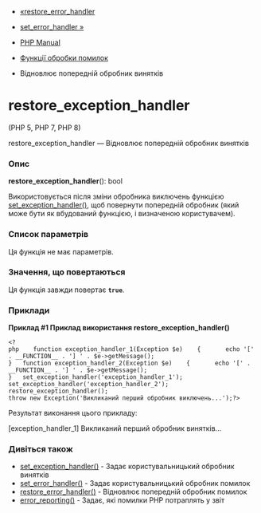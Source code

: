 - [«restore_error_handler](function.restore-error-handler.md)
- [set_error_handler »](function.set-error-handler.md)

- [PHP Manual](index.md)
- [Функції обробки помилок](ref.errorfunc.md)
- Відновлює попередній обробник винятків

# restore_exception_handler

(PHP 5, PHP 7, PHP 8)

restore_exception_handler — Відновлює попередній обробник
винятків

### Опис

**restore_exception_handler**(): bool

Використовується після зміни обробника виключень функцією
[set_exception_handler()](function.set-exception-handler.md), щоб
повернути попередній обробник (який може бути як вбудований
функцією, і визначеною користувачем).

### Список параметрів

Ця функція не має параметрів.

### Значення, що повертаються

Ця функція завжди повертає **`true`**.

### Приклади

**Приклад #1 Приклад використання **restore_exception_handler()****

` <?php    function exception_handler_1(Exception $e)    {       echo '[' . __FUNCTION__ . '] ' . $e->getMessage(); }   function exception_handler_2(Exception $e)    {       echo '[' . __FUNCTION__ . '] ' . $e->getMessage(); }   set_exception_handler('exception_handler_1'); set_exception_handler('exception_handler_2'); restore_exception_handler(); throw new Exception('Викликаний перший обробник виключень...');?> `

Результат виконання цього прикладу:

[exception_handler_1] Викликаний перший обробник винятків...

### Дивіться також

- [set_exception_handler()](function.set-exception-handler.md) -
Задає користувальницький обробник винятків
- [set_error_handler()](function.set-error-handler.md) - Задає
користувальницький обробник помилок
- [restore_error_handler()](function.restore-error-handler.md) -
Відновлює попередній обробник помилок
- [error_reporting()](function.error-reporting.md) - Задає, які
помилки PHP потраплять у звіт
